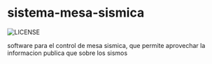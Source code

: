 # sistema-mesa-sismica
![LICENSE](https://www.gnu.org/graphics/agplv3-88x31.png)

software para el control de mesa sismica, que permite aprovechar la informacion publica que sobre los sismos
